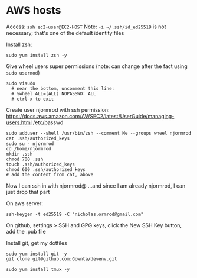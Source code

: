 # AWS hosts

Access:
`ssh ec2-user@EC2-HOST`
Note: `-i ~/.ssh/id_ed25519` is not necessary; that's one of the default identity files

Install zsh:
```
sudo yum install zsh -y
```

Give wheel users super permissions
(note: can change after the fact using `sudo usermod`)
```
sudo visudo
  # near the bottom, uncomment this line:
  # %wheel ALL=(ALL) NOPASSWD: ALL
  # ctrl-x to exit
```

Create user njormrod with ssh permission:
https://docs.aws.amazon.com/AWSEC2/latest/UserGuide/managing-users.html
/etc/passwd
```
sudo adduser --shell /usr/bin/zsh --comment Me --groups wheel njormrod
cat .ssh/authorized_keys
sudo su - njormrod
cd /home/njormrod
mkdir .ssh
chmod 700 .ssh
touch .ssh/authorized_keys
chmod 600 .ssh/authorized_keys
# add the content from cat, above
```

Now I can ssh in with njormrod@
...and since I am already njormrod, I can just drop that part

On aws server:
```
ssh-keygen -t ed25519 -C "nicholas.ormrod@gmail.com"
```
On github, settings > SSH and GPG keys, click the New SSH Key button, add the .pub file

Install git, get my dotfiles
```
sudo yum install git -y
git clone git@github.com:Gownta/devenv.git
```

```
sudo yum install tmux -y
```

